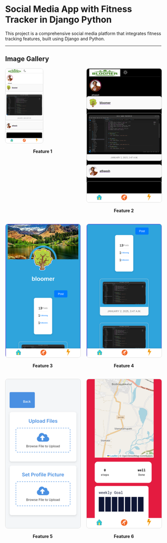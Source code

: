 # Social Media App with Fitness Tracker in Django Python

This project is a comprehensive social media platform that integrates fitness tracking features, built using Django and Python.

---

## Image Gallery

<div style="display: flex; flex-wrap: wrap; justify-content: space-between;">

  <div style="width: 48%; margin-bottom: 20px;">
    <img src="read/image1.png" alt="Feature 1" style="width: 50%; height:50%; border: 1px solid #ddd; border-radius: 8px;">
    <p style="text-align: center; font-weight: bold;">Feature 1</p>
  </div>

  <div style="width: 48%; margin-bottom: 20px;">
    <img src="read/image2.png" alt="Feature 2" style="width: 100%; border: 1px solid #ddd; border-radius: 8px;">
    <p style="text-align: center; font-weight: bold;">Feature 2</p>
  </div>

  <div style="width: 48%; margin-bottom: 20px;">
    <img src="read/image3.png" alt="Feature 3" style="width: 100%; border: 1px solid #ddd; border-radius: 8px;">
    <p style="text-align: center; font-weight: bold;">Feature 3</p>
  </div>

  <div style="width: 48%; margin-bottom: 20px;">
    <img src="read/image4.png" alt="Feature 4" style="width: 100%; border: 1px solid #ddd; border-radius: 8px;">
    <p style="text-align: center; font-weight: bold;">Feature 4</p>
  </div>

  <div style="width: 48%; margin-bottom: 20px;">
    <img src="read/image5.png" alt="Feature 5" style="width: 100%; border: 1px solid #ddd; border-radius: 8px;">
    <p style="text-align: center; font-weight: bold;">Feature 5</p>
  </div>

  <div style="width: 48%; margin-bottom: 20px;">
    <img src="read/image6.png" alt="Feature 6" style="width: 100%; border: 1px solid #ddd; border-radius: 8px;">
    <p style="text-align: center; font-weight: bold;">Feature 6</p>
  </div>

</div>
